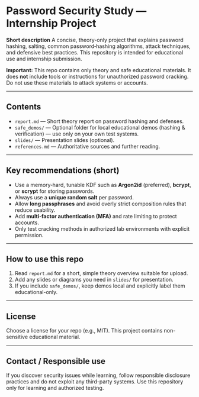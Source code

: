 # Password Security Study — Internship Project

**Short description**
A concise, theory-only project that explains password hashing, salting, common password‑hashing algorithms, attack techniques, and defensive best practices. This repository is intended for educational use and internship submission.

**Important:** This repo contains only theory and safe educational materials. It does **not** include tools or instructions for unauthorized password cracking. Do not use these materials to attack systems or accounts.

---

## Contents

* `report.md` — Short theory report on password hashing and defenses.
* `safe_demos/` — Optional folder for local educational demos (hashing & verification) — use only on your own test systems.
* `slides/` — Presentation slides (optional).
* `references.md` — Authoritative sources and further reading.

---

## Key recommendations (short)

* Use a memory‑hard, tunable KDF such as **Argon2id** (preferred), **bcrypt**, or **scrypt** for storing passwords.
* Always use a **unique random salt** per password.
* Allow **long passphrases** and avoid overly strict composition rules that reduce usability.
* Add **multi‑factor authentication (MFA)** and rate limiting to protect accounts.
* Only test cracking methods in authorized lab environments with explicit permission.

---

## How to use this repo

1. Read `report.md` for a short, simple theory overview suitable for upload.
2. Add any slides or diagrams you need in `slides/` for presentation.
3. If you include `safe_demos/`, keep demos local and explicitly label them educational-only.

---

## License

Choose a license for your repo (e.g., MIT). This project contains non-sensitive educational material.

---

## Contact / Responsible use

If you discover security issues while learning, follow responsible disclosure practices and do not exploit any third-party systems. Use this repository only for learning and authorized testing.
